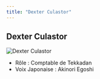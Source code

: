 ```yaml
---
title: "Dexter Culastor"
---
```


Dexter Culastor
---------------


![Dexter Culastor](/images/stories/saga/g-tekketsu/persos/dexter-culastor.png)
* Rôle : Comptable de Tekkadan
* Voix Japonaise : Akinori Egoshi





